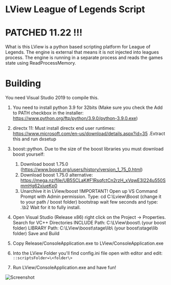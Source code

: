 # LView League of Legends Script 
# PATCHED 11.22 !!!
What is this
LView is a python based scripting platform for League of Legends. The engine is external that means it is not injected into leagues process. The engine is running in a separate process and reads the games state using ReadProcessMemory.

# Building

You need Visual Studio 2019 to compile this.
  1. You need to install python 3.9 for 32bits (Make sure you check the Add to PATH checkbox in the installer: https://www.python.org/ftp/python/3.9.0/python-3.9.0.exe)
  2. directx 11: Must install directx end user runtimes: https://www.microsoft.com/en-us/download/details.aspx?id=35 .Extract this and run dxsetup
  3. boost::python. Due to the size of the boost libraries you must download boost yourself:
      1. Download boost 1.75.0 (https://www.boost.org/users/history/version_1_75_0.html) 
      2. Download boost 1.75.0 alternative: https://mega.nz/file/UB5SCLaK#F1RsqfctCn2rzH_xVqwE3l224u550SmmHg62xiueKp0
      3. Unarchive it in LView/boost
  !IMPORTANT! 
  Open up VS Command Prompt with Admin permission.
  Type: cd C:\Lview\Boost (change it to your path / boost folder) bootstrap 
  wait few seconds and type: 
  .\b2
  Wait for it to fully install.
  
  
  4. Open Visual Studio (Release x86) right click on the Project -> Properties.
  Search for VC++ Directories
  INCLUDE Path: C:\LView\boost\ (your boost folder)
  LIBRARY Path: C:\LView\boost\stage\lib\ (your boost\stage\lib folder)
  Save and Build
  7. Copy Release/ConsoleApplication.exe to LView/ConsoleApplication.exe
  8. Into the LView Folder you'll find config.ini file open with editor and edit:  `::scriptsFolder=\<folder\>`
  10. Run LView/ConsoleApplication.exe and have fun!

  
![Screenshot](https://i.imgur.com/IK9SxKd.png)
